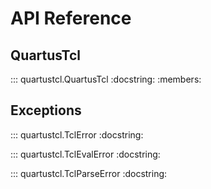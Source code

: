 # API Reference

## QuartusTcl

::: quartustcl.QuartusTcl
    :docstring:
    :members:

## Exceptions

::: quartustcl.TclError
    :docstring:

::: quartustcl.TclEvalError
    :docstring:

::: quartustcl.TclParseError
    :docstring:
